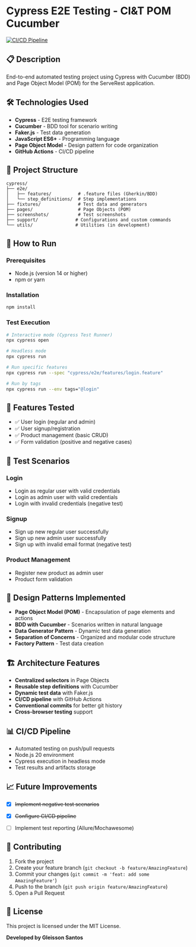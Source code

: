 # Cypress E2E Testing - CI&T POM Cucumber

[![CI/CD Pipeline](https://github.com/GleissonSantos/cypress-e2e-ciandt-pom-cucumber/actions/workflows/pipeline-actions.yml/badge.svg)](https://github.com/GleissonSantos/cypress-e2e-ciandt-pom-cucumber/actions/workflows/pipeline-actions.yml)

## 📋 Description
End-to-end automated testing project using Cypress with Cucumber (BDD) and Page Object Model (POM) for the ServeRest application.

## 🛠️ Technologies Used
- **Cypress** - E2E testing framework
- **Cucumber** - BDD tool for scenario writing
- **Faker.js** - Test data generation
- **JavaScript ES6+** - Programming language
- **Page Object Model** - Design pattern for code organization
- **GitHub Actions** - CI/CD pipeline

## 📁 Project Structure
```
cypress/
├── e2e/
│   ├── features/          # .feature files (Gherkin/BDD)
│   └── step_definitions/  # Step implementations
├── fixtures/              # Test data and generators
├── pages/                 # Page Objects (POM)
├── screenshots/           # Test screenshots
├── support/              # Configurations and custom commands
└── utils/                # Utilities (in development)
```

## 🚀 How to Run

### Prerequisites
- Node.js (version 14 or higher)
- npm or yarn

### Installation
```bash
npm install
```

### Test Execution
```bash
# Interactive mode (Cypress Test Runner)
npx cypress open

# Headless mode
npx cypress run

# Run specific features
npx cypress run --spec "cypress/e2e/features/login.feature"

# Run by tags
npx cypress run --env tags="@login"
```

## 📝 Features Tested
- ✅ User login (regular and admin)
- ✅ User signup/registration
- ✅ Product management (basic CRUD)
- ✅ Form validation (positive and negative cases)

## 🧪 Test Scenarios

### Login
- Login as regular user with valid credentials
- Login as admin user with valid credentials  
- Login with invalid credentials (negative test)

### Signup
- Sign up new regular user successfully
- Sign up new admin user successfully
- Sign up with invalid email format (negative test)

### Product Management
- Register new product as admin user
- Product form validation

## 🎯 Design Patterns Implemented
- **Page Object Model (POM)** - Encapsulation of page elements and actions
- **BDD with Cucumber** - Scenarios written in natural language
- **Data Generator Pattern** - Dynamic test data generation
- **Separation of Concerns** - Organized and modular code structure
- **Factory Pattern** - Test data creation

## 🏗️ Architecture Features
- **Centralized selectors** in Page Objects
- **Reusable step definitions** with Cucumber
- **Dynamic test data** with Faker.js
- **CI/CD pipeline** with GitHub Actions
- **Conventional commits** for better git history
- **Cross-browser testing** support

## 📊 CI/CD Pipeline
- Automated testing on push/pull requests
- Node.js 20 environment
- Cypress execution in headless mode
- Test results and artifacts storage

## 📈 Future Improvements
- [x] ~~Implement negative test scenarios~~
- [x] ~~Configure CI/CD pipeline~~
- [ ] Implement test reporting (Allure/Mochawesome)


## 🤝 Contributing
1. Fork the project
2. Create your feature branch (`git checkout -b feature/AmazingFeature`)
3. Commit your changes (`git commit -m 'feat: add some AmazingFeature'`)
4. Push to the branch (`git push origin feature/AmazingFeature`)
5. Open a Pull Request

## 📄 License
This project is licensed under the MIT License.

**Developed by Gleisson Santos**